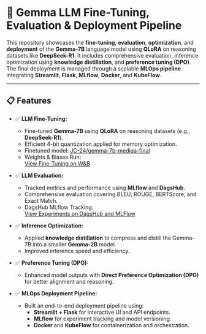 # 🚀 Gemma LLM Fine-Tuning, Evaluation & Deployment Pipeline

This repository showcases the **fine-tuning**, **evaluation**, **optimization**, and **deployment** of the **Gemma-7B** language model using **QLoRA** on reasoning datasets like **DeepSeek-R1**. It includes comprehensive evaluation, inference optimization using **knowledge distillation**, and **preference tuning (DPO)**. The final deployment is managed through a scalable **MLOps pipeline** integrating **Streamlit**, **Flask**, **MLflow**, **Docker**, and **KubeFlow**.

---

## 📋 Features

- ✅ **LLM Fine-Tuning:**  
  - Fine-tuned **Gemma-7B** using **QLoRA** on reasoning datasets (e.g., **DeepSeek-R1**).  
  - Efficient 4-bit quantization applied for memory optimization.
  - Finetuned model: [JC-24/gemma-7b-mediqa-final](https://huggingface.co/JC-24/gemma-7b-mediqa-final/tree/main)
  - Weights & Biases Run:  
  [View Fine-Tuning on W&B ](https://wandb.ai/janvi24/Fine-tune-gemma-7b%20on%20Medical%20COT%20Dataset?nw=nwuserjanvi24)

- ✅ **LLM Evaluation:**  
  - Tracked metrics and performance using **MLflow** and **DagsHub**.  
  - Comprehensive evaluation covering BLEU, ROUGE, BERTScore, and Exact Match.
  - DagsHub MLflow Tracking:  
  [View Experiments on DagsHub and MLFlow ](https://dagshub.com/janvichokshi1998/gemma-7b-unsloth-mediQA.mlflow/#/experiments/1?viewStateShareKey=60b5838b3c07b10d688fd52b4dd6c37593b139dcfb12d21877e12fcb552682f6)

- ✅ **Inference Optimization:**  
  - Applied **knowledge distillation** to compress and distill the Gemma-7B into a smaller **Gemma-2B** model.  
  - Improved inference speed and efficiency.

- ✅ **Preference Tuning (DPO):**  
  - Enhanced model outputs with **Direct Preference Optimization (DPO)** for better alignment and reasoning.

- ✅ **MLOps Deployment Pipeline:**  
  - Built an end-to-end deployment pipeline using:  
    - **Streamlit + Flask** for interactive UI and API endpoints.  
    - **MLflow** for experiment tracking and model versioning.  
    - **Docker** and **KubeFlow** for containerization and orchestration.
